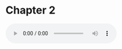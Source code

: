# Chapter 2

<audio controls>
  <source src="https://zyfpug.dm.files.1drv.com/y4m_wRlKkvDInIzzQGrtYZgzfeCzvl38K63HVK4paTHiEHGIKTG4Ffso1nT3xDE3XLeuFF0pXxyVwFJZw0Zj3L4tw5YJYASm3FYa1VWqXoF5DtgsaLGeOHB2Or1Y-iK0rLZMiQgDqoi1uzj8xxk5ZMI0DX8O9UDQ2Txr6hl09aUVtQ87sRAUsZIq2Ovk7A3KZZjPyhkNiD1KBsaTxRtxFkwccGbPAf-FIwuU9YHc?AVOverride=1" type="audio/mpeg">
  Your browser does not support the audio element.
</audio>
